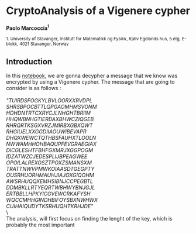# CryptoAnalysis of a Vigenere cypher
**Paolo Marcoccia<sup>1</sup>**

<sub>1. University of Stavanger, Institutt for Matematikk og Fysikk, Kjølv Egelands hus, 5.etg, E-blokk, 4021 Stavanger, Norway </sub> 

## Introduction ##

In this [notebook](https://github.com/KuZa91/CryptoAnalysis_of_a_Vigenere_cypher/blob/main/VigenereCypherCryptoanalysis.ipynb), we are gonna decypher a message that we know was encrypted by using a Vigenere cypher. The message that are going to consider is as follows : \
\
_"TUIRDSFOGKYLBVLOORXXRVDPL \
  SHRSBPOCBTTLQPGAOMHMSVONM \
  HDHDNTRTCXRYCJLNHGHTBRIIM \
  HHQWBNHGTIERDAXBHWCZIQGEB \
  RHRQRTKSGXVRZJMIRBXGBXQWT \
  RHGIUELXXGGDIIAOUWIBEVAPR \
  DHQXWEWCTQTHBSFAUHXTLOOLN \
  NWWAMHHOHBAQUPFEVGRAEGIAX \
  DICGLESHTFBHFGXMRJXGGPOGM \
  IDZATWZCJEDESPLIJBPEAGWEE \
  OPOILALREXOSZTPOXZSMANSXM \
  TRATTNWVPMWKOIAASDTGEGPTY \
  OUSRHUORHMAUHJIAJOXGIQOHM \
  AWSRHUQQXEMHSIBNJCCPEGBTL \
  DDMBKLLRTYEQRTWBHWYBNJGJL \
  ERTBBLLHPKYICGVEWCRKAFYSH \
  WQCCMHHGINDHBIFOYSBXNWHWX \
  CUIHAIQUDYTKSRHUQHTKRHJDE"_ \
\  
The analysis, will first focus on finding the lenght of the key, which is probably the most important 
